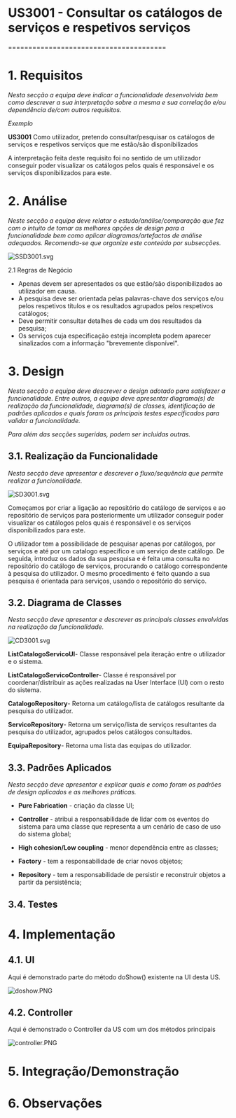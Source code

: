 # US3001 - Consultar os catálogos de serviços e respetivos serviços
=======================================


# 1. Requisitos

*Nesta secção a equipa deve indicar a funcionalidade desenvolvida bem como descrever a sua interpretação sobre a mesma e sua correlação e/ou dependência de/com outros requisitos.*

*Exemplo*

**US3001** Como utilizador, pretendo consultar/pesquisar os catálogos de serviços e respetivos serviços que me estão/são disponibilizados

A interpretação feita deste requisito foi no sentido de um utilizador conseguir poder visualizar os catálogos pelos quais é responsável e os serviços disponibilizados para este.

# 2. Análise

*Neste secção a equipa deve relatar o estudo/análise/comparação que fez com o intuito de tomar as melhores opções de design para a funcionalidade bem como aplicar diagramas/artefactos de análise adequados.*
*Recomenda-se que organize este conteúdo por subsecções.*

![SSD3001.svg](SSD3001.svg)

2.1 Regras de Negócio
* Apenas devem ser apresentados os que estão/são disponibilizados ao utilizador em causa.
* A pesquisa deve ser orientada pelas palavras-chave dos serviços e/ou pelos respetivos títulos e os resultados agrupados pelos respetivos catálogos;
* Deve permitir consultar detalhes de cada um dos resultados da pesquisa;
* Os serviços cuja especificação esteja incompleta podem aparecer sinalizados com a informação "brevemente disponível".


# 3. Design

*Nesta secção a equipa deve descrever o design adotado para satisfazer a funcionalidade. Entre outros, a equipa deve apresentar diagrama(s) de realização da funcionalidade, diagrama(s) de classes, identificação de padrões aplicados e quais foram os principais testes especificados para validar a funcionalidade.*

*Para além das secções sugeridas, podem ser incluídas outras.*

## 3.1. Realização da Funcionalidade

*Nesta secção deve apresentar e descrever o fluxo/sequência que permite realizar a funcionalidade.*

![SD3001.svg](SD3001.svg)

Começamos por criar a ligação ao repositório do catálogo de serviços e ao repositório de serviços para posteriormente um utilizador conseguir poder visualizar os catálogos pelos quais é responsável e os serviços disponibilizados para este.

O utilizador tem a possibilidade de pesquisar apenas por catálogos, por serviços e até por um catalogo específico e um serviço deste catálogo. De seguida, introduz os dados da sua pesquisa e é feita uma consulta no repositório do catálogo de serviços, procurando o catálogo correspondente à pesquisa do utilizador. O mesmo procedimento é feito quando a sua pesquisa é orientada para serviços, usando o repositório do serviço.

## 3.2. Diagrama de Classes

*Nesta secção deve apresentar e descrever as principais classes envolvidas na realização da funcionalidade.*

![CD3001.svg](CD3001.svg)

**ListCatalogoServicoUI**- Classe responsável pela iteração entre o utilizador e o sistema.

**ListCatalogoServicoController**- Classe é responsável por coordenar/distribuir as ações realizadas na User Interface (UI) com o resto do sistema.

**CatalogoRepository**- Retorna um catálogo/lista de catálogos resultante da pesquisa do utilizador.

**ServicoRepository**- Retorna um serviço/lista de serviços resultantes da pesquisa do utilizador, agrupados pelos catálogos consultados.

**EquipaRepository**- Retorna uma lista das equipas do utilizador.

## 3.3. Padrões Aplicados

*Nesta secção deve apresentar e explicar quais e como foram os padrões de design aplicados e as melhores práticas.*

* **Pure Fabrication** - criação da classe UI;

* **Controller** - atribui a responsabilidade de lidar com os eventos do sistema para uma classe que representa a um cenário de caso de uso do sistema global;

* **High cohesion/Low coupling** - menor dependência entre as classes;

* **Factory** - tem a responsabilidade de criar novos objetos;

* **Repository** - tem a responsabilidade de persistir e reconstruir objetos a partir da persistência;


## 3.4. Testes 


# 4. Implementação

## 4.1. UI
Aqui é demonstrado parte do método doShow() existente na UI desta US.

![doshow.PNG](doshow.PNG)

## 4.2. Controller
Aqui é demonstrado o Controller da US com um dos métodos principais

![controller.PNG](controller.PNG)

# 5. Integração/Demonstração


# 6. Observações





